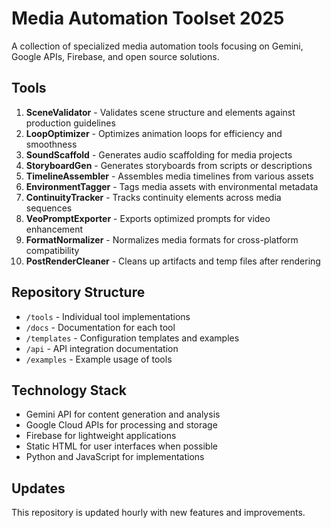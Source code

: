 # Media Automation Toolset 2025

A collection of specialized media automation tools focusing on Gemini, Google APIs, Firebase, and open source solutions.

## Tools

1. **SceneValidator** - Validates scene structure and elements against production guidelines
2. **LoopOptimizer** - Optimizes animation loops for efficiency and smoothness
3. **SoundScaffold** - Generates audio scaffolding for media projects
4. **StoryboardGen** - Generates storyboards from scripts or descriptions
5. **TimelineAssembler** - Assembles media timelines from various assets
6. **EnvironmentTagger** - Tags media assets with environmental metadata
7. **ContinuityTracker** - Tracks continuity elements across media sequences
8. **VeoPromptExporter** - Exports optimized prompts for video enhancement
9. **FormatNormalizer** - Normalizes media formats for cross-platform compatibility
10. **PostRenderCleaner** - Cleans up artifacts and temp files after rendering

## Repository Structure

- `/tools` - Individual tool implementations
- `/docs` - Documentation for each tool
- `/templates` - Configuration templates and examples
- `/api` - API integration documentation
- `/examples` - Example usage of tools

## Technology Stack

- Gemini API for content generation and analysis
- Google Cloud APIs for processing and storage
- Firebase for lightweight applications
- Static HTML for user interfaces when possible
- Python and JavaScript for implementations

## Updates

This repository is updated hourly with new features and improvements.
